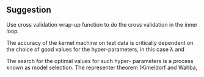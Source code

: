 ## Suggestion

Use cross validation wrap-up function to do the cross validation in the inner loop.


The accuracy of the kernel machine on test data is critically dependent on the choice of good values for the hyper-parameters, in this case λ and 


The search for the optimal values for such hyper- parameters is a process known as model selection. The representer theorem 
(Kimeldorf and Wahba,